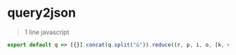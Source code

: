 # query2json

> 1 line javascript

```js
export default q => [{}].concat(q.split("&")).reduce((r, p, i, o, [k, v] = p.split('=')) => ((r[k] = v), r))
```

